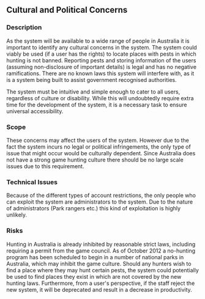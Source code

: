 ## Cultural and Political Concerns

### Description

As the system will be available to a wide range of people in Australia it is important to identify any cultural concerns in the system. The system could viably be used (if a user has the rights) to locate places with pests in which hunting is not banned. Reporting pests and storing information of the users (assuming non-disclosure of important details) is legal and has no negative ramifications. There are no known laws this system will interfere with, as it is a system being built to assist government recognised authorities.

The system must be intuitive and simple enough to cater to all users, regardless of culture or disability. While this will undoubtedly require extra time for the development of the system, it is a necessary task to ensure universal accessibility.

### Scope

These concerns may affect the users of the system. However due to the fact the system incurs no legal or political infringements, the only type of issue that might occur would be culturally dependent. Since Australia does not have a strong game hunting culture there should be no large scale issues due to this requirement.

### Technical Issues

Because of the different types of account restrictions, the only people who can exploit the system are administrators to the system. Due to the nature of administrators (Park rangers etc.) this kind of exploitation is highly unlikely.

### Risks

Hunting in Australia is already inhibited by reasonable strict laws, including requiring a permit from the game council. As of October 2012 a no-hunting program has been scheduled to begin in a number of national parks in Australia, which may inhibit the game culture. Should any hunters wish to find a place where they may hunt certain pests, the system could potentially be used to find places they exist in which are not covered by the new hunting laws. Furthermore, from a user's perspective, if the staff reject the new system, it will be deprecated and result in a decrease in productivity.